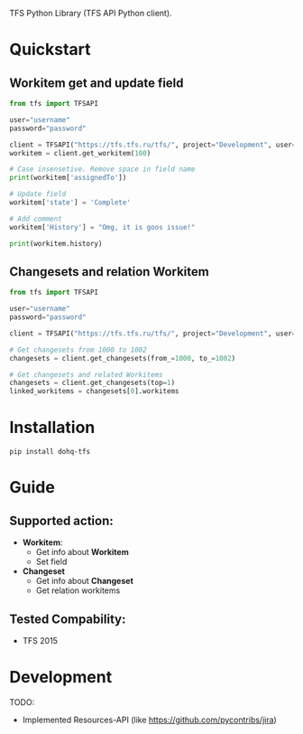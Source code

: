 TFS Python Library (TFS API Python client).
# Quickstart
## Workitem get and update field
```python
from tfs import TFSAPI

user="username"
password="password"

client = TFSAPI("https://tfs.tfs.ru/tfs/", project="Development", user=user, password=password)
workitem = client.get_workitem(100)

# Case insensetive. Remove space in field name
print(workitem['assignedTo']) 

# Update field
workitem['state'] = 'Complete' 

# Add comment
workitem['History'] = "Omg, it is goos issue!"

print(workitem.history)

```
## Changesets and relation Workitem
```python
from tfs import TFSAPI

user="username"
password="password"

client = TFSAPI("https://tfs.tfs.ru/tfs/", project="Development", user=user, password=password)

# Get changesets from 1000 to 1002
changesets = client.get_changesets(from_=1000, to_=1002)

# Get changesets and related Workitems
changesets = client.get_changesets(top=1)
linked_workitems = changesets[0].workitems


```

# Installation
```
pip install dohq-tfs
```

# Guide
## Supported action:
- **Workitem**:
  - Get info about **Workitem**
  - Set field
- **Changeset**
  - Get info about **Changeset**
  - Get relation workitems

## Tested Compability:
- TFS 2015 

# Development
TODO:
- Implemented Resources-API (like https://github.com/pycontribs/jira)
